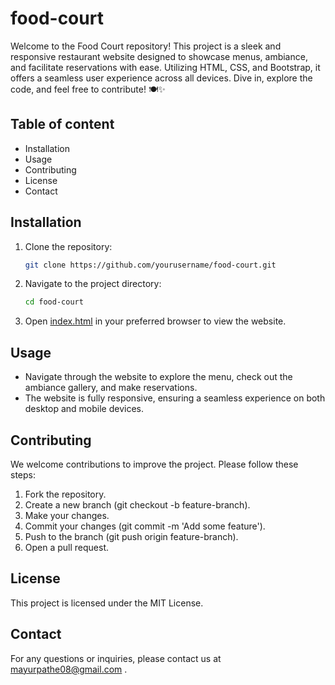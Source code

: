 # food-court
Welcome to the Food Court repository! This project is a sleek and responsive restaurant website designed to showcase menus, ambiance, and facilitate reservations with ease. Utilizing HTML, CSS, and Bootstrap, it offers a seamless user experience across all devices. Dive in, explore the code, and feel free to contribute! 🍽️✨

## Table of content
- Installation
- Usage
- Contributing
- License
- Contact

## Installation
1. Clone the repository:
   ```bash
   git clone https://github.com/yourusername/food-court.git
   ```
2. Navigate to the project directory:
   ```bash
   cd food-court
   ```
3. Open [index.html](https://github.com/mayur-pathe/food-court/blob/main/index.html) in your preferred browser to view the website.

## Usage
- Navigate through the website to explore the menu, check out the ambiance gallery, and make reservations.
- The website is fully responsive, ensuring a seamless experience on both desktop and mobile devices.

## Contributing
We welcome contributions to improve the project. Please follow these steps:
1. Fork the repository.
2. Create a new branch (git checkout -b feature-branch).
3. Make your changes.
4. Commit your changes (git commit -m 'Add some feature').
5. Push to the branch (git push origin feature-branch).
6. Open a pull request.

## License
This project is licensed under the MIT License.

## Contact
For any questions or inquiries, please contact us at mayurpathe08@gmail.com .
